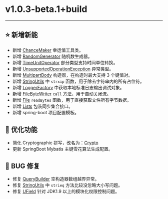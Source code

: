 # v1.0.3-beta.1+build

---------------------

## ⭐ 新增新能

- 新增 [ChanceMaker](libraries/tools/src/main/java/com/redgogh/tools/generators/ChanceMaker.java) 幸运值工具类。
- 新增 [RandomGenerator](libraries/tools/src/main/java/com/redgogh/tools/generators/RandomGenerator.java) 随机数生成器。
- 新增 [TimeUnitOperator](libraries/tools/src/main/java/com/redgogh/tools/time/TimeUnitOperator.java) 部分类型支持时间单位转换。
- 新增 [UnsupportedOperationException](libraries/tools/src/main/java/com/redgogh/tools/exception/UnsupportedOperationException.java) 异常类型。
- 新增 [MultipartBody](libraries/tools/src/main/java/com/redgogh/tools/http/MultipartBody.java) 构造器，在构造时最大支持 3 个键值对。
- 新增 [StringUtils](libraries/tools/src/main/kotlin/com/redgogh/tools/string.kt) 中 `strxip` 函数，用于除去字符串内的所有占位符。
- 新增 [LoggerFactory](libraries/tools/src/main/java/com/redgogh/tools/logging/LoggerFactory.java) 中获取本地标准日志输出调试对象。
- 新增 [FileByteWriter](libraries/tools/src/main/java/com/redgogh/tools/io/FileByteWriter.java) `call` 方法，用于自动关闭流。
- 新增 [File](libraries/tools/src/main/java/com/redgogh/tools/io/File.java) `readBytes` 函数，用于直接获取文件所有字节数据。
- 新增 [Lists](libraries/tools/src/main/java/com/redgogh/tools/collection/Lists.java) 包装同步集合接口。
- 新增 spring-boot 项目配置模板。

## 👻 优化功能

- 简化 Cryptographic 拼写，改名为：[Crypto](libraries/tools/src/main/java/com/redgogh/tools/security/Crypto.java)
- 更新 SpringBoot Mybatis 主键雪花算法生成配置。

## 🐞 BUG 修复
- 修复 [QueryBuilder](libraries/tools/src/main/java/com/redgogh/tools/http/QueryBuilder.java) 空构造器数组越界异常。
- 修复 [StringUtils](libraries/tools/src/main/kotlin/com/redgogh/tools/string.kt) 中 `strieq` 方法比较没忽略大小写问题。
- 修复 [UField](libraries/tools/src/main/java/com/redgogh/tools/refection/UField.java) 针对 JDK1.9 以上的模块化权限控制问题。 